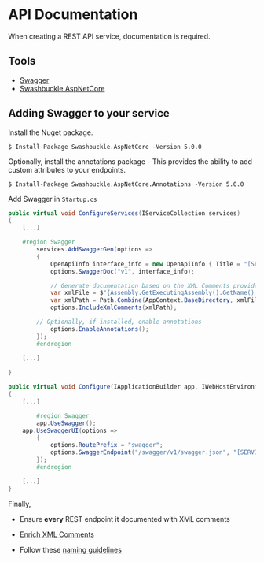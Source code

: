 # API Documentation

When creating a REST API service, documentation is required.

## Tools

- [Swagger](https://swagger.io/)
- [Swashbuckle.AspNetCore](https://github.com/domaindrivendev/Swashbuckle.AspNetCore)

## Adding Swagger to your service

Install the Nuget package.

```shell
$ Install-Package Swashbuckle.AspNetCore -Version 5.0.0
```

Optionally, install the annotations package - This provides the ability to add custom attributes to your endpoints.

```shell
$ Install-Package Swashbuckle.AspNetCore.Annotations -Version 5.0.0
```

Add Swagger in `Startup.cs`

```csharp
public virtual void ConfigureServices(IServiceCollection services)
{
	[...]

	#region Swagger
        services.AddSwaggerGen(options =>
        {
            OpenApiInfo interface_info = new OpenApiInfo { Title = "[SERVICE NAME]", Version = "v1", };
            options.SwaggerDoc("v1", interface_info);

            // Generate documentation based on the XML Comments provided.
            var xmlFile = $"{Assembly.GetExecutingAssembly().GetName().Name}.xml";
            var xmlPath = Path.Combine(AppContext.BaseDirectory, xmlFile);
            options.IncludeXmlComments(xmlPath);

	    // Optionally, if installed, enable annotations
            options.EnableAnnotations();
        });
        #endregion
	
	[...]

}
```

```csharp
public virtual void Configure(IApplicationBuilder app, IWebHostEnvironment env)
{
	[...]

        #region Swagger
        app.UseSwagger();
	app.UseSwaggerUI(options =>
        {
            options.RoutePrefix = "swagger";
            options.SwaggerEndpoint("/swagger/v1/swagger.json", "[SERVICE NAME]");
        });
        #endregion	

	[...]
}
```

Finally,

- Ensure **every** REST endpoint it documented with XML comments

- [Enrich XML Comments](https://github.com/domaindrivendev/Swashbuckle.AspNetCore#include-descriptions-from-xml-comments)

- Follow these [naming guidelines](https://restfulapi.net/resource-naming/)












